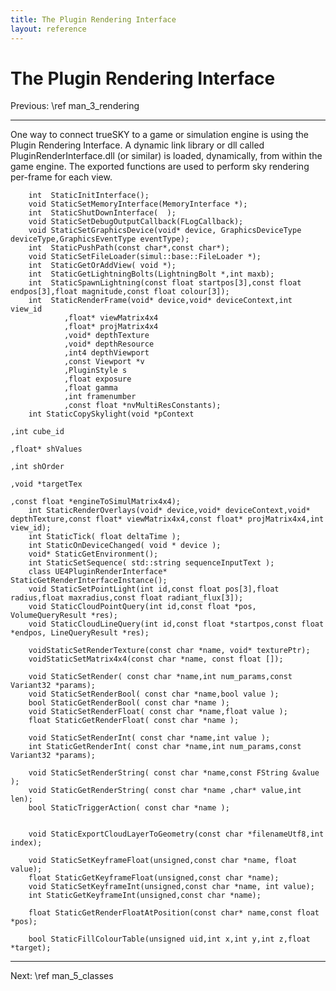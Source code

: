 ```yaml
---
title: The Plugin Rendering Interface
layout: reference
---
```

The Plugin Rendering Interface
===
Previous: \ref man_3_rendering
<hr size="1">

One way to connect trueSKY to a game or simulation engine is using the Plugin Rendering Interface.
A dynamic link library or dll called PluginRenderInterface.dll (or similar) is loaded, dynamically, from within the game engine.
The exported functions are used to perform sky rendering per-frame for each view.

        int  StaticInitInterface();
        void StaticSetMemoryInterface(MemoryInterface *);
        int  StaticShutDownInterface(  );
        void StaticSetDebugOutputCallback(FLogCallback);
        void StaticSetGraphicsDevice(void* device, GraphicsDeviceType deviceType,GraphicsEventType eventType);
        int  StaticPushPath(const char*,const char*);
        void StaticSetFileLoader(simul::base::FileLoader *);
        int  StaticGetOrAddView( void *);
        int  StaticGetLightningBolts(LightningBolt *,int maxb);
        int  StaticSpawnLightning(const float startpos[3],const float endpos[3],float magnitude,const float colour[3]);
        int  StaticRenderFrame(void* device,void* deviceContext,int view_id
                ,float* viewMatrix4x4
                ,float* projMatrix4x4
                ,void* depthTexture
                ,void* depthResource
                ,int4 depthViewport
                ,const Viewport *v
                ,PluginStyle s
                ,float exposure
                ,float gamma
                ,int framenumber
                ,const float *nvMultiResConstants);
        int StaticCopySkylight(void *pContext
                                                                                                ,int cube_id
                                                                                                ,float* shValues
                                                                                                ,int shOrder
                                                                                                ,void *targetTex
                                                                                                ,const float *engineToSimulMatrix4x4);
        int StaticRenderOverlays(void* device,void* deviceContext,void* depthTexture,const float* viewMatrix4x4,const float* projMatrix4x4,int view_id);
        int StaticTick( float deltaTime );
        int StaticOnDeviceChanged( void * device );
        void* StaticGetEnvironment();
        int StaticSetSequence( std::string sequenceInputText );
        class UE4PluginRenderInterface* StaticGetRenderInterfaceInstance();
        void StaticSetPointLight(int id,const float pos[3],float radius,float maxradius,const float radiant_flux[3]);
        void StaticCloudPointQuery(int id,const float *pos, VolumeQueryResult *res);
        void StaticCloudLineQuery(int id,const float *startpos,const float *endpos, LineQueryResult *res);
        
        voidStaticSetRenderTexture(const char *name, void* texturePtr);
        voidStaticSetMatrix4x4(const char *name, const float []);
        
        void StaticSetRender( const char *name,int num_params,const Variant32 *params);
        void StaticSetRenderBool( const char *name,bool value );
        bool StaticGetRenderBool( const char *name );
        void StaticSetRenderFloat( const char *name,float value );
        float StaticGetRenderFloat( const char *name );
        
        void StaticSetRenderInt( const char *name,int value );
        int StaticGetRenderInt( const char *name,int num_params,const Variant32 *params);

        void StaticSetRenderString( const char *name,const FString &value );
        void StaticGetRenderString( const char *name ,char* value,int len);
        bool StaticTriggerAction( const char *name );
        
        
        void StaticExportCloudLayerToGeometry(const char *filenameUtf8,int index);

        void StaticSetKeyframeFloat(unsigned,const char *name, float value);
        float StaticGetKeyframeFloat(unsigned,const char *name);
        void StaticSetKeyframeInt(unsigned,const char *name, int value);
        int StaticGetKeyframeInt(unsigned,const char *name);

        float StaticGetRenderFloatAtPosition(const char* name,const float *pos);

        bool StaticFillColourTable(unsigned uid,int x,int y,int z,float *target);

<hr>
Next: \ref man_5_classes
